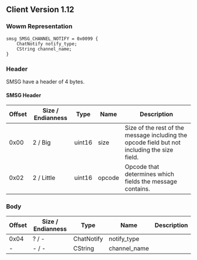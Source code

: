 ## Client Version 1.12

### Wowm Representation
```rust,ignore
smsg SMSG_CHANNEL_NOTIFY = 0x0099 {
    ChatNotify notify_type;    
    CString channel_name;    
}
```
### Header
SMSG have a header of 4 bytes.

#### SMSG Header
| Offset | Size / Endianness | Type   | Name   | Description |
| ------ | ----------------- | ------ | ------ | ----------- |
| 0x00   | 2 / Big           | uint16 | size   | Size of the rest of the message including the opcode field but not including the size field.|
| 0x02   | 2 / Little        | uint16 | opcode | Opcode that determines which fields the message contains.|
### Body
| Offset | Size / Endianness | Type | Name | Description |
| ------ | ----------------- | ---- | ---- | ----------- |
| 0x04 | ? / - | ChatNotify | notify_type |  |
| - | - / - | CString | channel_name |  |
